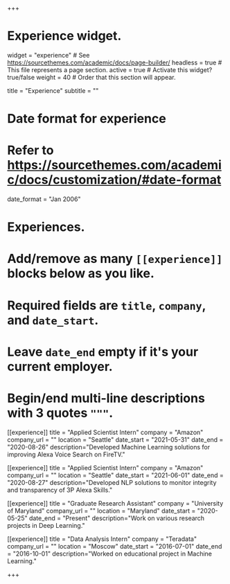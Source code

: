+++
# Experience widget.
widget = "experience"  # See https://sourcethemes.com/academic/docs/page-builder/
headless = true  # This file represents a page section.
active = true  # Activate this widget? true/false
weight = 40  # Order that this section will appear.

title = "Experience"
subtitle = ""

# Date format for experience
#   Refer to https://sourcethemes.com/academic/docs/customization/#date-format
date_format = "Jan 2006"

# Experiences.
#   Add/remove as many `[[experience]]` blocks below as you like.
#   Required fields are `title`, `company`, and `date_start`.
#   Leave `date_end` empty if it's your current employer.
#   Begin/end multi-line descriptions with 3 quotes `"""`.


[[experience]]
  title = "Applied Scientist Intern"
  company = "Amazon"
  company_url = ""
  location = "Seattle"
  date_start = "2021-05-31"
  date_end = "2020-08-26"
  description="Developed Machine Learning solutions for improving Alexa Voice Search on FireTV."

[[experience]]
  title = "Applied Scientist Intern"
  company = "Amazon"
  company_url = ""
  location = "Seattle"
  date_start = "2021-06-01"
  date_end = "2020-08-27"
  description="Developed NLP solutions to monitor integrity and transparency of 3P Alexa Skills."

[[experience]]
  title = "Graduate Research Assistant"
  company = "University of Maryland"
  company_url = ""
  location = "Maryland"
  date_start = "2020-05-25"
  date_end = "Present"
  description="Work on various research projects in Deep Learning."

[[experience]] 
 title = "Data Analysis Intern" 
 company = "Teradata" 
 company_url = "" 
 location = "Moscow" 
 date_start = "2016-07-01" 
 date_end = "2016-10-01" 
 description="Worked on educational project in Machine Learning."


+++
